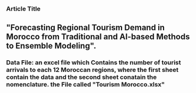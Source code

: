 ### Article Title
## "Forecasting Regional Tourism Demand in Morocco from Traditional and AI-based Methods to Ensemble Modeling".

### Data File: an excel file which Contains the number of tourist arrivals to each 12 Moroccan regions, where the first sheet contain the data and the second sheet conatain the nomenclature. the File called "Tourism Morocco.xlsx"


